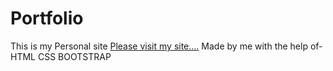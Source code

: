 # Portfolio
This is my Personal site [Please visit my site....](http://himanshumishir.github.io/Portfolio)
Made by me with the help of-
HTML
CSS
BOOTSTRAP
